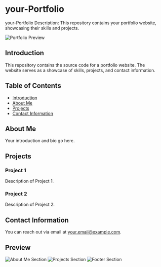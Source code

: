 # your-Portfolio
your-Portfolio  Description: This repository contains your portfolio website, showcasing their skills and projects. 

![Portfolio Preview](preview.png)

## Introduction

This repository contains the source code for a portfolio website. The website serves as a showcase of skills, projects, and contact information.

## Table of Contents

- [Introduction](#introduction)
- [About Me](#about-me)
- [Projects](#projects)
- [Contact Information](#contact-information)

## About Me

Your introduction and bio go here.

## Projects

### Project 1

Description of Project 1.

### Project 2

Description of Project 2.

<!-- Add more projects as needed -->

## Contact Information

You can reach out via email at [your.email@example.com](mailto:your.email@example.com).

## Preview

![About Me Section](about_me.png)
![Projects Section](projects.png)
![Footer Section](footer.png)
